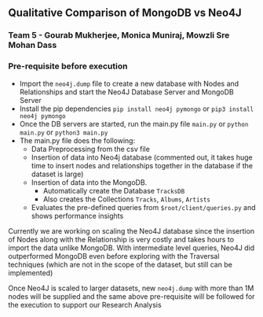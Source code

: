 ## Qualitative Comparison of MongoDB vs Neo4J
### Team 5 - Gourab Mukherjee, Monica Muniraj, Mowzli Sre Mohan Dass

### Pre-requisite before execution
- Import the `neo4j.dump` file to create a new database with Nodes and Relationships and start the Neo4J Database Server and MongoDB Server
- Install the pip dependencies
    `pip install neo4j pymongo` or `pip3 install neo4j pymongo`
- Once the DB servers are started, run the main.py file
    `main.py` or `python main.py` or `python3 main.py`
- The main.py file does the following:
    - Data Preprocessing from the csv file
    - Insertion of data into Neo4j database (commented out, it takes huge time to insert nodes and relationships together in the database if the dataset is large)
    - Insertion of data into the MongoDB.
        - Automatically create the Database `TracksDB`
        - Also creates the Collections `Tracks`, `Albums`, `Artists`
    - Evaluates the pre-defined queries from `$root/client/queries.py` and shows performance insights

Currently we are working on scaling the Neo4J database since the insertion of Nodes along with the Relationship is very costly and takes hours to import the data unlike MongoDB. With intermediate level queries, Neo4J did outperformed MongoDB even before exploring with the Traversal techniques (which are not in the scope of the dataset, but still can be implemented)

Once Neo4J is scaled to larger datasets, new `neo4j.dump` with more than 1M nodes will be supplied and the same above pre-requisite will be followed for the execution to support our Research Analysis

